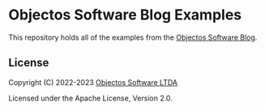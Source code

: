 # Objectos Software Blog Examples

This repository holds all of the examples from the [Objectos Software Blog](https://www.objectos.com.br/blog/index.html).

## License

Copyright (C) 2022-2023 [Objectos Software LTDA](https://www.objectos.com.br)

Licensed under the Apache License, Version 2.0.

